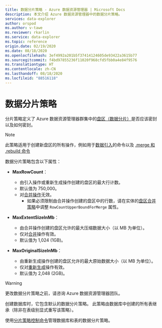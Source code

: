 ```yaml
---
title: 数据分片策略 - Azure 数据资源管理器 | Microsoft Docs
description: 本文介绍 Azure 数据资源管理器中的数据分片策略。
services: data-explorer
author: orspod
ms.author: v-tawe
ms.reviewer: rkarlin
ms.service: data-explorer
ms.topic: reference
origin.date: 02/19/2020
ms.date: 08/18/2020
ms.openlocfilehash: 3ef4992a201b5f37414124605de93422a3615b77
ms.sourcegitcommit: f4bd97855236f11020f968cfd5fbb0a4e84f9576
ms.translationtype: HT
ms.contentlocale: zh-CN
ms.lasthandoff: 08/18/2020
ms.locfileid: "88516118"
---
```

# <a name="data-sharding-policy"></a>数据分片策略

分片策略定义了 Azure 数据资源管理器群集中的[盘区（数据分片）](../management/extents-overview.md)是否应该密封以及如何密封。

> [!NOTE]
> 此策略适用于创建新盘区的所有操作，例如用于[数据引入](../../ingest-data-overview.md#kusto-query-language-ingest-control-commands)的命令以及 [.merge 和 .rebuild 命令](../management/extents-commands.md#merge-extents)

数据分片策略包含以下属性：

- **MaxRowCount**：
    - 由引入操作或重新生成操作创建的盘区的最大行计数。
    - 默认值为 750,000。
    - 对[合并操作](mergepolicy.md)无效。
        - 如果必须限制由合并操作创建的盘区中的行数，请在实体的[盘区合并策略](mergepolicy.md)中调整 `RowCountUpperBoundForMerge` 属性。
- **MaxExtentSizeInMb**：
    - 由合并操作创建的盘区允许的最大压缩数据大小（以 MB 为单位）。
    - 仅对[合并](mergepolicy.md)操作有效。
    - 默认值为 1,024 (1GB)。

- **MaxOriginalSizeInMb**：
    - 由重新生成操作创建的盘区允许的最大原始数据大小（以 MB 为单位）。
    - 仅对[重新生成](mergepolicy.md)操作有效。
    - 默认值为 2,048 (2GB)。

> [!WARNING]
> 更改数据分片策略之前，请咨询 Azure 数据资源管理器团队。

创建数据库时，它包含默认的数据分片策略。 此策略由数据库中创建的所有表继承（除非在表级别显式重写该策略）。

使用[分片策略控制命令](../management/sharding-policy.md)管理数据库和表的数据分片策略。
